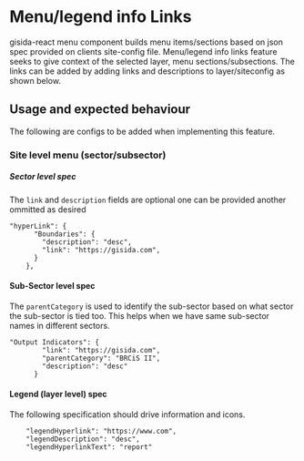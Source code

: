 # Menu/legend info Links
gisida-react menu component builds menu items/sections based on json spec provided on clients site-config file. Menu/legend info links feature seeks to give context of the selected layer, menu sections/subsections. The links can be added by adding links and descriptions to layer/siteconfig as shown below.    

## Usage and expected behaviour

The following are configs to be added when implementing this feature.

### Site level menu (sector/subsector)
##### Sector level spec
The `link` and `description` fields are optional one can be provided another ommitted as desired
```
"hyperLink": {
      "Boundaries": {
        "description": "desc",
        "link": "https://gisida.com",
      }
    },

```
#### Sub-Sector level spec
The `parentCategory` is used to identify the sub-sector based on what sector the sub-sector is tied too. This helps when we have same sub-sector names in different sectors.
```
"Output Indicators": {
        "link": "https://gisida.com",
        "parentCategory": "BRCiS II",
        "description": "desc"
      }
```
#### Legend (layer level) spec
The following specification should drive information and  icons.

```
    "legendHyperlink": "https://www.com",
    "legendDescription": "desc",
    "legendHyperlinkText": "report"
```